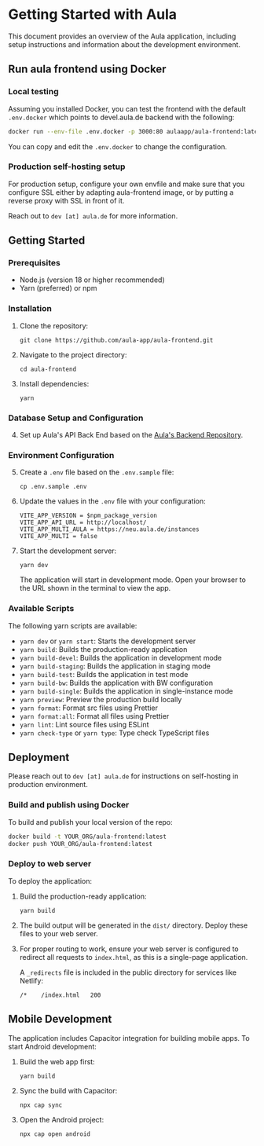 # Getting Started with Aula

This document provides an overview of the Aula application, including setup instructions and information about the development environment.

## Run aula frontend using Docker

### Local testing

Assuming you installed Docker, you can test the frontend with the default `.env.docker` which points to devel.aula.de backend with the following:

```bash
docker run --env-file .env.docker -p 3000:80 aulaapp/aula-frontend:latest
```

You can copy and edit the `.env.docker` to change the configuration.

### Production self-hosting setup

For production setup, configure your own envfile and make sure that you configure SSL either by adapting aula-frontend image, or by putting a reverse proxy with SSL in front of it.

Reach out to `dev [at] aula.de` for more information. <!-- @TODO: we should add link to docs when ready -->

## Getting Started

### Prerequisites

- Node.js (version 18 or higher recommended)
- Yarn (preferred) or npm

### Installation

1. Clone the repository:

   ```
   git clone https://github.com/aula-app/aula-frontend.git
   ```

2. Navigate to the project directory:

   ```
   cd aula-frontend
   ```

3. Install dependencies:
   ```
   yarn
   ```

### Database Setup and Configuration

4. Set up Aula's API Back End based on the [Aula's Backend Repository](https://github.com/aula-app/aula-backend).

### Environment Configuration

5. Create a `.env` file based on the `.env.sample` file:

   ```
   cp .env.sample .env
   ```

6. Update the values in the `.env` file with your configuration:

   ```
   VITE_APP_VERSION = $npm_package_version
   VITE_APP_API_URL = http://localhost/
   VITE_APP_MULTI_AULA = https://neu.aula.de/instances
   VITE_APP_MULTI = false
   ```

7. Start the development server:

   ```
   yarn dev
   ```

   The application will start in development mode. Open your browser to the URL shown in the terminal to view the app.

### Available Scripts

The following yarn scripts are available:

- `yarn dev` or `yarn start`: Starts the development server
- `yarn build`: Builds the production-ready application
- `yarn build-devel`: Builds the application in development mode
- `yarn build-staging`: Builds the application in staging mode
- `yarn build-test`: Builds the application in test mode
- `yarn build-bw`: Builds the application with BW configuration
- `yarn build-single`: Builds the application in single-instance mode
- `yarn preview`: Preview the production build locally
- `yarn format`: Format src files using Prettier
- `yarn format:all`: Format all files using Prettier
- `yarn lint`: Lint source files using ESLint
- `yarn check-type` or `yarn type`: Type check TypeScript files

## Deployment

Please reach out to `dev [at] aula.de` for instructions on self-hosting in production environment.

### Build and publish using Docker

To build and publish your local version of the repo:

```bash
docker build -t YOUR_ORG/aula-frontend:latest
docker push YOUR_ORG/aula-frontend:latest
```

### Deploy to web server

To deploy the application:

1. Build the production-ready application:

   ```
   yarn build
   ```

2. The build output will be generated in the `dist/` directory. Deploy these files to your web server.

3. For proper routing to work, ensure your web server is configured to redirect all requests to `index.html`, as this is a single-page application.

   A `_redirects` file is included in the public directory for services like Netlify:

   ```
   /*    /index.html   200
   ```

## Mobile Development

The application includes Capacitor integration for building mobile apps. To start Android development:

1. Build the web app first:

   ```
   yarn build
   ```

2. Sync the build with Capacitor:

   ```
   npx cap sync
   ```

3. Open the Android project:
   ```
   npx cap open android
   ```
